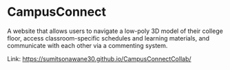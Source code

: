 # CampusConnect
A website that allows users to navigate a low-poly 3D model of their college floor, access classroom-specific schedules and learning materials, and communicate with each other via a commenting system.

Link: https://sumitsonawane30.github.io/CampusConnectCollab/
